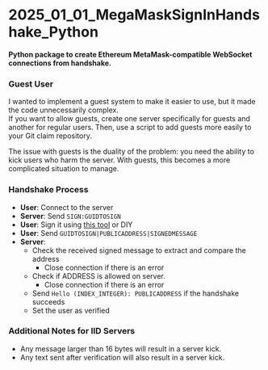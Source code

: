 
# 2025_01_01_MegaMaskSignInHandshake_Python

**Python package to create Ethereum MetaMask-compatible WebSocket connections from handshake.**

### Guest User

I wanted to implement a guest system to make it easier to use, but it made the code unnecessarily complex.  
If you want to allow guests, create one server specifically for guests and another for regular users. Then, use a script to add guests more easily to your Git claim repository.

The issue with guests is the duality of the problem: you need the ability to kick users who harm the server. With guests, this becomes a more complicated situation to manage.


### Handshake Process

- **User**: Connect to the server  
- **Server**: Send `SIGN:GUIDTOSIGN`  
- **User**: Sign it using [this tool](https://github.com/EloiStree/SignMetaMaskTextHere) or DIY
- **User**: Send `GUIDTOSIGN|PUBLICADDRESS|SIGNEDMESSAGE`  
- **Server**:  
  - Check the received signed message to extract and compare the address  
    - Close connection if there is an error
  - Check if ADDRESS is allowed on server.
    - Close connection if there is an error
  - Send `Hello (INDEX_INTEGER): PUBLICADDRESS` if the handshake succeeds  
  - Set the user as verified   

### Additional Notes for IID Servers

- Any message larger than 16 bytes will result in a server kick.  
- Any text sent after verification will also result in a server kick.  
